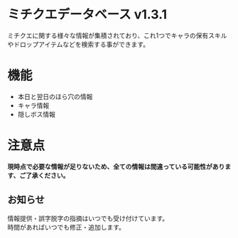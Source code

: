 # ミチクエデータベース v1.3.1
ミチクエに関する様々な情報が集積されており、これ1つでキャラの保有スキルやドロップアイテムなどを検索する事ができます。  

# 機能
- 本日と翌日のほら穴の情報
- キャラ情報
- 隠しボス情報  

# 注意点
**現時点で必要な情報が足りないため、全ての情報は間違っている可能性があります、ご了承ください。**  

## お知らせ
情報提供・誤字脱字の指摘はいつでも受け付けています。  
時間があればいつでも修正・追加します。  

